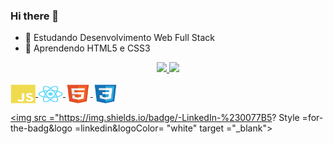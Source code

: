 ### Hi there 👋

- 🔭 Estudando Desenvolvimento Web Full Stack
- 🌱 Aprendendo HTML5 e CSS3

<div align = "center">
  <a href="https://github.com/alexandrearaujoo">
  <img height = "180em" src = "https://github-readme-stats.vercel.app/api?username=alexandrearaujoo&show_icons=true&theme=dracula&include_all_commits=true&count_private=true" />
  <img height = "180em" src = "https://github-readme-stats.vercel.app/api/top-langs/?username=alexandrearaujoo&layout=compact&langs_count=7&theme=dracula" />
</div>
  
  <div style = "display: inline_block"> <br>
  <img align = "center" alt = "Alexandre-Js" height = "30" width = "40" src = "https://raw.githubusercontent.com/devicons/devicon/master/icons/javascript/javascript-plain.svg ">
  <img align = "center" alt = "Alexandre-React" height = "30" width = "40" src = "https://raw.githubusercontent.com/devicons/devicon/master/icons/react/react-original.svg ">
  <img align = "center" alt = "Alexandre-HTML" height = "30" width = "40" src = "https://raw.githubusercontent.com/devicons/devicon/master/icons/html5/html5-original.svg ">
  <img align = "center" alt = "Alexandre-CSS" height = "30" width = "40" src = "https://raw.githubusercontent.com/devicons/devicon/master/icons/css3/css3-original.svg ">
</div>
  
  <a href="https://www.linkedin.com/in/alexandrearaujoo/" target="_blank"> <img src ="https://img.shields.io/badge/-LinkedIn-%230077B5? Style =for-the-badg&logo =linkedin&logoColor= "white" target ="_blank"> </a>
